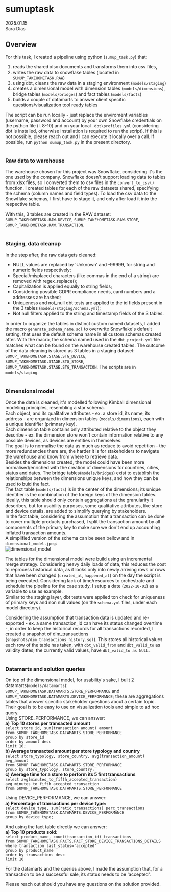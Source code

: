 # sumuptask
2025.01.15\
Sara Dias

## Overview
For this task, I created a pipeline using python (`sumup_task.py`) that:
1. reads the shared xlsx documents and transforms them into csv files,
2. writes the raw data to snowflake tables (located in `SUMUP_TAKEHOMETASK.RAW`)
3. using dbt, cleans the raw data in a staging environment (`models/staging`)
4. creates a dimensional model with dimension tables (`models/dimensions`), bridge tables (`models/bridges`) and fact tables (`models/facts`) 
5. builds a couple of datamarts to answer client specific questions/visualization tool ready tables

The script can be run locally - just replace the enviroment variables (username, password and account) by your own Snowflake credentials on the python file (l. 8-10) and on your local `.dbt\profiles.yml` (considering dbt is installed, otherwise installation is required to run the script).
If this is not possible, please reach out and I can execute it locally over a call. If possible, run `python sumup_task.py` in the present directory.
<br/>
<br/>
### Raw data to warehouse
The warehouse chosen for this project was Snowflake, considering it's the one used by the company. Snowflake doesn't support loading data to tables from xlsx files, so I converted them to csv files in the `convert_to_csv()` function.
I created tables for each of the raw datasets shared, specifying the schema (column names and field types).
To load the csv data to the Snowflake schemas, I first have to stage it, and only after load it into the respective table.

With this, 3 tables are created in the RAW dataset: `SUMUP_TAKEHOMETASK.RAW.DEVICE`, `SUMUP_TAKEHOMETASK.RAW.STORE`, `SUMUP_TAKEHOMETASK.RAW.TRANSACTION`. 
<br/>
<br/>
### Staging, data cleanup
In the step after, the raw data gets cleaned: 
- NULL values are  replaced by 'Unknown' and -99999, for string and numeric fields respectively;
- Special/misplaced characters (like commas in the  end of a string) are removed with regex_replace();
- Capitalization is applied equally to string fields;
- Considering possible GDPR compliance needs, card numbers and a addresses are hashed;
- Uniqueness and not_null dbt tests are applied to the id fields present in the 3 tables (`models/staging/schema.yml`);
- Not null filters applied to the string and timestamp fields of the 3 tables.

In order to organize the tables in distinct custom named datasets, I added the macro `generate_schema_name.sql` to overwrite Snowflake's default setting, that uses the default schema name in all custom schemas created after. With the macro, the schema named used in the `dbt_project.yml` file matches what can be found on the warehouse created tables.
The outcome of the data cleaning is stored as 3 tables in a staging dataset: `SUMUP_TAKEHOMETASK.STAGE.STG_DEVICE`, `SUMUP_TAKEHOMETASK.STAGE.STG_STORE`, `SUMUP_TAKEHOMETASK.STAGE.STG_TRANSACTION`. The scripts are in `models/staging`.
<br/>
<br/>
### Dimensional model
Once the data is cleaned, it's modelled following Kimball dimensional modeling principles, resembling a star schema. \
Each object, and its qualitative attributes - ex. a store id, its name, its address - are organized in dimension tables (`models/dimensions`), each with a unique identifier (primnary key). \
Each dimension table contains only attributed relative to the object they describe - ex. the dimension store won't contain information relative to any possible devices, as devices are entities in themselves.\
The goal is to normalise the data as much as reduce to avoid repetition - the more redundancies there are, the harder it is for stakeholders to navigate the warehouse and know from where to retrieve data.\
Besides the dimensions created, the model could have been more normalised/enriched with the creation of dimensions for countries, cities, status and dates.
The bridge tables(`models/bridges`) exist to establish the relationships between the dimensions unique keys, and how they can be used to buid the fact.\
The fact table (`models/facts`) is in the center of the dimensions; its unique identifier is the combination of the foreign keys of the dimension tables. Ideally, this table should only contain aggregations at the granularity it describes, but for usability purposes, some qualitative attributes, like store and device details, are added to simplify querying by stakeholders.\
In the fact table, considering the assumption that a transaction can be done to cover multiple products purchased, I split the transaction amount by all components of the primary key to make sure we don't end up accounting inflated transaction amounts. \
A simplified version of the schema can be seen bellow and in `dimensional_model.jpeg`:
<br/>
![dimensional_model](https://github.com/user-attachments/assets/c3f821c0-5701-4a20-a52a-90b44c6e57b5)
<br/>

The tables for the dimensional model were build using an incremental merge strategy. Considering heavy daily loads of data, this reduces the cost to reprocess historical data, as it looks only into newly arriving rows or rows that have been changed (`created_at`, `happened_at`) on the day the script is being executed. Considering lack of time/resources to orchestrate and schedule the pipeline for the case study, I setup a date (`2022-10-01`) as a variable to use as example.\
Similar to the staging layer, dbt tests were applied ton check for uniqueness of primary keys and non null values (on the `schema.yml` files, under each model directory).

Considering the assumption that transaction data is updated and re-exported - ex. a same transaction_id can have its status changed overtime -, in order to keep the historical records for all transactions recorded, I created a snapshot of dim_transactions (`snapshots/dim_transactions_history.sql`). This stores all historical values each row of the table has taken, with `dbt_valid_from` and `dbt_valid_to` as validity dates; the currently valid values, have `dbt_valid_to as NULL`.
<br/>
<br/>
### Datamarts and solution queries
On top of the dimensional model, for usability's sake, I built 2 datamarts(`models/datamarts`): `SUMUP_TAKEHOMETASK.DATAMARTS.STORE_PERFORMANCE` and `SUMUP_TAKEHOMETASK.DATAMARTS.DEVICE_PERFORMANCE`; these are aggregations tables that answer specific stakeholder questions about a certain topic.\
Their goal is to be easy to use on visualization tools and simple to ad hoc query.\
Using STORE_PERFORMANCE, we can answer: \
**a) Top 10 stores per transacted amount** \
`select store_id, sum(transaction_amount) amount ` \
`from SUMUP_TAKEHOMETASK.DATAMARTS.STORE_PERFORMANCE ` \
`group by store_id ` \
`order by amount desc ` \
`limit 10;`\
**b) Average transacted amount per store typology and country** \
`select store_typology, store_country, avg(transaction_amount) avg_amount`\
`from SUMUP_TAKEHOMETASK.DATAMARTS.STORE_PERFORMANCE` \
`group by store_typology, store_country;` \
**c) Average time for a store to perform its 5 first transactions**\
`select avg(minutes_to_fifth_accepted_transaction) avg_minutes_to_fifth_accepted_transaction` \
`from SUMUP_TAKEHOMETASK.DATAMARTS.STORE_PERFORMANCE` 

Using DEVICE_PERFORMANCE, we can answer: \
**a) Percentage of transactions per device type:** \
`select device_type, sum(ratio_transactions) perc_transactions ` \
`from SUMUP_TAKEHOMETASK.DATAMARTS.DEVICE_PERFORMANCE` \
`group by device_type;` 

And using the fact table directly we can answer: \
**a) Top 10 products sold:** \
`select product_name, count(transaction_id) transactions` \
`from SUMUP_TAKEHOMETASK.FACTS.FACT_STORE_DEVICE_TRANSACTIONS_DETAILS` \
`where transaction_last_status='accepted' ` \
`group by product_name` \
`order by transactions desc` \
`limit 10`

For the datamarts and the queries above, I made the assumption that, for a transaction to be a successful sale, its status needs to be 'accepted'.

Please reach out should you have any questions on the solution provided.
